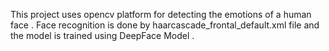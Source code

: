 This project uses opencv platform for detecting the emotions of a human face .
Face recognition is done by haarcascade_frontal_default.xml file and the model is trained using DeepFace Model . 
